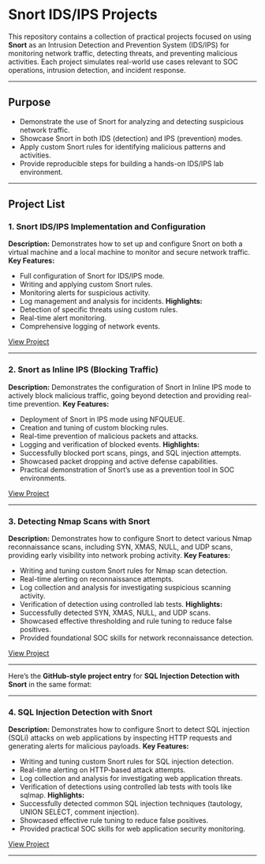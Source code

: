 # Snort IDS/IPS Projects

This repository contains a collection of practical projects focused on using **Snort** as an Intrusion Detection and Prevention System (IDS/IPS) for monitoring network traffic, detecting threats, and preventing malicious activities. Each project simulates real-world use cases relevant to SOC operations, intrusion detection, and incident response.

---

## Purpose

* Demonstrate the use of Snort for analyzing and detecting suspicious network traffic.
* Showcase Snort in both IDS (detection) and IPS (prevention) modes.
* Apply custom Snort rules for identifying malicious patterns and activities.
* Provide reproducible steps for building a hands-on IDS/IPS lab environment.

---

## Project List

### 1. Snort IDS/IPS Implementation and Configuration
**Description:** Demonstrates how to set up and configure Snort on both a virtual machine and a local machine to monitor and secure network traffic.
**Key Features:**
* Full configuration of Snort for IDS/IPS mode.
* Writing and applying custom Snort rules.
* Monitoring alerts for suspicious activity.
* Log management and analysis for incidents.
**Highlights:**
* Detection of specific threats using custom rules.
* Real-time alert monitoring.
* Comprehensive logging of network events.

[View Project](https://github.com/00112244/snort_works/blob/main/Snort-IDS-IPS-Implementation-and-Configuration.md)

---
### 2. Snort as Inline IPS (Blocking Traffic)
**Description:** Demonstrates the configuration of Snort in Inline IPS mode to actively block malicious traffic, going beyond detection and providing real-time prevention.
**Key Features:**
* Deployment of Snort in IPS mode using NFQUEUE.
* Creation and tuning of custom blocking rules.
* Real-time prevention of malicious packets and attacks.
* Logging and verification of blocked events.
**Highlights:**
* Successfully blocked port scans, pings, and SQL injection attempts.
* Showcased packet dropping and active defense capabilities.
* Practical demonstration of Snort’s use as a prevention tool in SOC environments.

[View Project](https://github.com/00112244/snort_works/blob/main/Snort-as-Inline-IPS-(Blocking-Traffic).md)

---


### 3. Detecting Nmap Scans with Snort
**Description:** Demonstrates how to configure Snort to detect various Nmap reconnaissance scans, including SYN, XMAS, NULL, and UDP scans, providing early visibility into network probing activity.
**Key Features:**
* Writing and tuning custom Snort rules for Nmap scan detection.
* Real-time alerting on reconnaissance attempts.
* Log collection and analysis for investigating suspicious scanning activity.
* Verification of detection using controlled lab tests.
**Highlights:**
* Successfully detected SYN, XMAS, NULL, and UDP scans.
* Showcased effective thresholding and rule tuning to reduce false positives.
* Provided foundational SOC skills for network reconnaissance detection.

[View Project](https://github.com/00112244/snort_works/blob/main/Detecting-Nmap-Scans-with-Snort.md)

---

Here’s the **GitHub-style project entry** for **SQL Injection Detection with Snort** in the same format:

---

### 4. SQL Injection Detection with Snort
**Description:** Demonstrates how to configure Snort to detect SQL injection (SQLi) attacks on web applications by inspecting HTTP requests and generating alerts for malicious payloads.
**Key Features:**
* Writing and tuning custom Snort rules for SQL injection detection.
* Real-time alerting on HTTP-based attack attempts.
* Log collection and analysis for investigating web application threats.
* Verification of detections using controlled lab tests with tools like sqlmap.
**Highlights:**
* Successfully detected common SQL injection techniques (tautology, UNION SELECT, comment injection).
* Showcased effective rule tuning to reduce false positives.
* Provided practical SOC skills for web application security monitoring.

[View Project](https://github.com/00112244/snort_works/blob/main/SQL-Injection-Detection-with-Snort.md)

---

